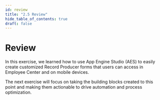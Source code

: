 ```yaml
---
id: review
title: "2.5 Review"
hide_table_of_contents: true
draft: false
---
```


# Review

In this exercise, we learned how to use App Engine Studio (AES) to easily create customized Record Producer forms that users can access in Employee Center and on mobile devices.

The next exercise will focus on taking the building blocks created to this point and making them actionable to drive automation and process optimization.